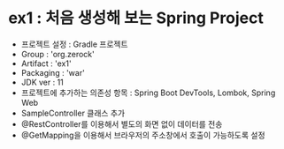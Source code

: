 # ex1 : 처음 생성해 보는 Spring Project

* 프로젝트 설정 : Gradle 프로젝트  
* Group : 'org.zerock'  
* Artifact : 'ex1'  
* Packaging : 'war'  
* JDK ver : 11  
* 프로젝트에 추가하는 의존성 항목 : Spring Boot DevTools, Lombok, Spring Web  
* SampleController 클래스 추가  
* @RestController를 이용해서 별도의 화면 없이 데이터를 전송  
* @GetMapping을 이용해서 브라우저의 주소창에서 호출이 가능하도록 설정  
